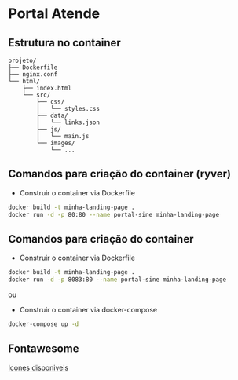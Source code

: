 # Portal Atende

## Estrutura no container

    projeto/
    ├── Dockerfile
    ├── nginx.conf
    └── html/
        ├── index.html
        └── src/
            ├── css/
            │   └── styles.css
            ├── data/
            │   └── links.json
            ├── js/
            │   └── main.js
            └── images/
                └── ...

## Comandos para criação do container (ryver)

- Construir o container via Dockerfile

```bash
docker build -t minha-landing-page .
docker run -d -p 80:80 --name portal-sine minha-landing-page
```

## Comandos para criação do container

- Construir o container via Dockerfile

```bash
docker build -t minha-landing-page .
docker run -d -p 8083:80 --name portal-sine minha-landing-page

```
ou

- Construir o container via docker-compose
```bash
docker-compose up -d
```

## Fontawesome

[Icones disponiveis](https://fontawesome.com/search?ic=free)